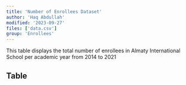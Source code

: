 ```yaml
---
title: 'Number of Enrollees Dataset'
author: 'Haq Abdullah'
modified: '2023-09-27'
files: ['data.csv']
group: 'Enrollees'
---
```


This table displays the total number of enrollees in Almaty International School per academic year from 2014 to 2021

## Table

<Table url="number-of-enrollees-data.csv" />
